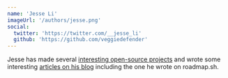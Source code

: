 ```yaml
---
name: 'Jesse Li'
imageUrl: '/authors/jesse.png'
social:
  twitter: 'https://twitter.com/__jesse_li'
  github: 'https://github.com/veggiedefender'
---
```


Jesse has made several [interesting open-source projects](https://github.com/veggiedefender) and wrote some interesting [articles on his blog](https://blog.jse.li/) including the one he wrote on roadmap.sh.